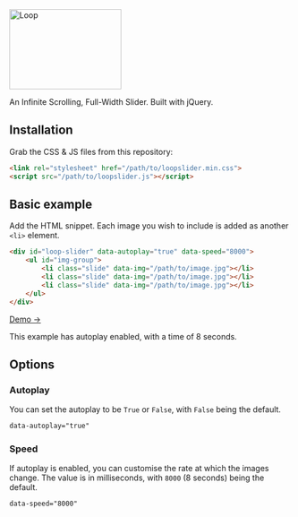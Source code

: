 <img alt="Loop" src="https://loopslider.io/assets/img/loop_logo_300px.png" width="200" height="143">

An Infinite Scrolling, Full-Width Slider. Built with jQuery.

## Installation

Grab the CSS & JS files from this repository:
```html
<link rel="stylesheet" href="/path/to/loopslider.min.css">
<script src="/path/to/loopslider.js"></script>
```

## Basic example

Add the HTML snippet. Each image you wish to include is added as another `<li>` element.

```html
<div id="loop-slider" data-autoplay="true" data-speed="8000">
    <ul id="img-group">
        <li class="slide" data-img="/path/to/image.jpg"></li>
        <li class="slide" data-img="/path/to/image.jpg"></li>
        <li class="slide" data-img="/path/to/image.jpg"></li>
    </ul>
</div>
```
[Demo &rarr;](https://loopslider.io/demo.html)

This example has autoplay enabled, with a time of 8 seconds.

## Options

### Autoplay

You can set the autoplay to be `True` or `False`, with `False` being the default.
```html
data-autoplay="true"
```
### Speed

If autoplay is enabled, you can customise the rate at which the images change. The value is in milliseconds, with `8000` (8 seconds) being the default.
```html
data-speed="8000"
```
